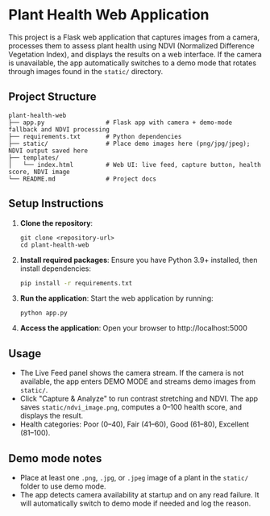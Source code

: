 # Plant Health Web Application

This project is a Flask web application that captures images from a camera, processes them to assess plant health using NDVI (Normalized Difference Vegetation Index), and displays the results on a web interface. If the camera is unavailable, the app automatically switches to a demo mode that rotates through images found in the `static/` directory.

## Project Structure

```
plant-health-web
├── app.py                 # Flask app with camera + demo-mode fallback and NDVI processing
├── requirements.txt       # Python dependencies
├── static/                # Place demo images here (png/jpg/jpeg); NDVI output saved here
├── templates/
│   └── index.html         # Web UI: live feed, capture button, health score, NDVI image
└── README.md              # Project docs
```

## Setup Instructions

1. **Clone the repository**:
   ```
   git clone <repository-url>
   cd plant-health-web
   ```

2. **Install required packages**:
   Ensure you have Python 3.9+ installed, then install dependencies:
   ```bash
   pip install -r requirements.txt
   ```

3. **Run the application**:
   Start the web application by running:
   ```
   python app.py
   ```

4. **Access the application**:
   Open your browser to http://localhost:5000

## Usage

- The Live Feed panel shows the camera stream. If the camera is not available, the app enters DEMO MODE and streams demo images from `static/`.
- Click "Capture & Analyze" to run contrast stretching and NDVI. The app saves `static/ndvi_image.png`, computes a 0–100 health score, and displays the result.
- Health categories: Poor (0–40), Fair (41–60), Good (61–80), Excellent (81–100).

## Demo mode notes

- Place at least one `.png`, `.jpg`, or `.jpeg` image of a plant in the `static/` folder to use demo mode.
- The app detects camera availability at startup and on any read failure. It will automatically switch to demo mode if needed and log the reason.
